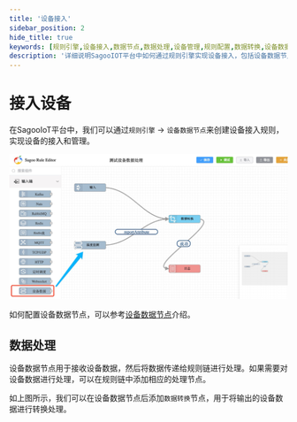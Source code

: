 ```yaml
---
title: '设备接入'
sidebar_position: 2
hide_title: true
keywords: [规则引擎,设备接入,数据节点,数据处理,设备管理,规则配置,数据转换,设备数据,接入配置,数据流转]
description: '详细说明SagooIOT平台中如何通过规则引擎实现设备接入，包括设备数据节点的配置方法、数据处理流程等内容，帮助用户快速实现设备数据的接入和处理。'
---
```


# 接入设备


在SagooIoT平台中，我们可以通过`规则引擎` -> `设备数据节点`来创建设备接入规则，实现设备的接入和管理。

![img](../imgs/ruleEngine/devicein.png)

如何配置设备数据节点，可以参考[设备数据节点](input/devicein.md)介绍。

## 数据处理

设备数据节点用于接收设备数据，然后将数据传递给规则链进行处理。如果需要对设备数据进行处理，可以在规则链中添加相应的处理节点。

如上图所示，我们可以在设备数据节点后添加`数据转换`节点，用于将输出的设备数据进行转换处理。
